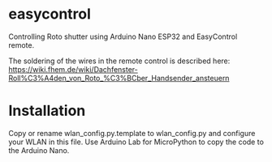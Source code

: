 # easycontrol

Controlling Roto shutter using Arduino Nano ESP32 and EasyControl remote.

The soldering of the wires in the remote control is described here: https://wiki.fhem.de/wiki/Dachfenster-Roll%C3%A4den_von_Roto_%C3%BCber_Handsender_ansteuern

# Installation

Copy or rename wlan_config.py.template to wlan_config.py and configure your WLAN in this file.
Use Arduino Lab for MicroPython to copy the code to the Arduino Nano. 
